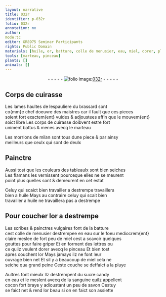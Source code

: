 ```yaml
---
layout: narrative
title: 032r
identifier: p-032r
folio: 032r
annotation: no
author:
mode:tc
editor: GR8975 Seminar Participants
rights: Public Domain
materials: [huile, or, batture, colle de menusier, eau, miel, dorer, pluye, sucre candy, sanguine, cocon, savon]
tools: [marteau, pinceau]
plants: []
animals: []
---
```


<div class="folio" align="center">- - - - - <a href="http://gallica.bnf.fr/ark:/12148/btv1b10500001g/f69.image" target="_blank"><img src="https://cu-mkp.github.io/2017-workshop-edition/assets/photo-icon.png" alt="folio image: " style="display:inline-block; margin-bottom:-3px;"/>032r</a> - - - - - </div>  
  

## Corps de cuirasse

 
Les lames haultes de lespauliere du brassard sont<br/> co{mm}e chef doeuvre des <span class="pro">maistres</span> car il fault que ces pieces<br/> soient fort exactem{ent} vuides & adjoustees affin que le mouvem{ent}<br/> soict libre Les corps de cuirasse doibvent estre fort<br/> uniment battus & menes avecq le <span class="tl">marteau</span>
 
Les morrions de <span class="pl">milan</span> sont tous dune piece & par ainsy<br/> meilleurs que ceulx qui sont de deulx
 
 
  

## <span class="pro">Painctre</span>

 
Aussi tost que les couleurs des tableaulx sont bien seiches<br/> Les <span class="pl">flamans</span> les vernissent pourceque elles ne se meurent<br/> point plus quelles sont & demeurent en cet estat
 
Celuy qui scaict bien travailler a destrempe travaillera<br/> bien a <span class="m">huile</span> Mays au contraire celuy qui scait bien<br/> travailler a <span class="m">huile</span> ne travaillera pas a destrempe
 
 
  

## Pour coucher l<span class="m">or</span> a destrempe

 
Les <span class="pro">scribes</span> & <span class="pro">painctres</span> vulgaires font de la <span class="m">batture</span><br/> cest <span class="m">colle de menusier</span> destrempee en <span class="m">eau</span> sur le foeu mediocrem{ent}<br/> claire meslee de fort peu de <span class="m">miel</span> cest a scavoir quelques<br/> <span class="ms">gouttes</span> pour faire griper Et en forment des lettres ou<br/> ce quilz veulent <span class="m">dorer</span> avecq le <span class="tl">pinceau</span> Et bien tost<br/> apres couchent l<span class="m">or</span> Mays jamays ilz ne font leur<br/> ouvrage bien net Et sil y a beaucoup de <span class="m">miel</span> cela ne<br/> seiche qua grand peine Ceste couche se deffaict a la <span class="m">pluye</span>
 
Aultres font mieulx Ilz destrempent du <span class="m">sucre candy</span><br/> en <span class="m">eau</span> et le meslent avecq de la <span class="m">sanguine</span> quilz appellent<br/> <span class="m">cocon</span> fort braye y adioustant un peu de <span class="m">savon</span> Cestuy<br/> se faict net & rend l<span class="m">or</span> beau si on en faict son assiette
 

